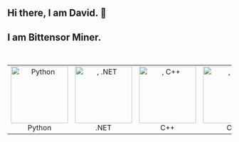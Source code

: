 ## Hi there, I am David. 👋
## I am Bittensor Miner.

<br/>
<table align="center">
  <tr>
    <td align="center" width="128">
        <img src="https://techstack-generator.vercel.app/python-icon.svg" alt="Python" width="128" height="128" />
      <br>Python
    </td>
    <td align="center" width="128">
        <img src="https://skillicons.dev/icons?i=dotnet" width="128" height="128" alt=", .NET" />
      <br>.NET
    </td>
    <td align="center" width="128">
        <img src="https://techstack-generator.vercel.app/cpp-icon.svg" alt=", C++" width="128" height="128" />
      <br>C++
    </td>
    <td align="center" width="128">
        <img src="https://techstack-generator.vercel.app/csharp-icon.svg" alt=", C#" width="128" height="128" />
      <br>C#
    </td>
    <td align="center" width="128">
        <img src="https://techstack-generator.vercel.app/github-icon.svg" alt=", GitHub" width="128" height="128" />
      <br>Github
    </td>
    <td align="center" width="128"> 
        <img src="https://user-images.githubusercontent.com/25181517/192108372-f71d70ac-7ae6-4c0d-8395-51d8870c2ef0.png" width="128" height="128" alt=", Git" />
      <br>Git
    </td>
  </tr>
</table>
